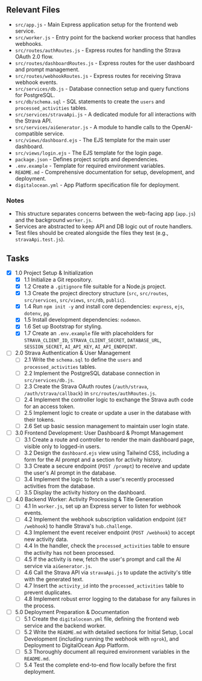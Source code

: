 ## Relevant Files

- `src/app.js` - Main Express application setup for the frontend web service.
- `src/worker.js` - Entry point for the backend worker process that handles webhooks.
- `src/routes/authRoutes.js` - Express routes for handling the Strava OAuth 2.0 flow.
- `src/routes/dashboardRoutes.js` - Express routes for the user dashboard and prompt management.
- `src/routes/webhookRoutes.js` - Express routes for receiving Strava webhook events.
- `src/services/db.js` - Database connection setup and query functions for PostgreSQL.
- `src/db/schema.sql` - SQL statements to create the `users` and `processed_activities` tables.
- `src/services/stravaApi.js` - A dedicated module for all interactions with the Strava API.
- `src/services/aiGenerator.js` - A module to handle calls to the OpenAI-compatible service.
- `src/views/dashboard.ejs` - The EJS template for the main user dashboard.
- `src/views/login.ejs` - The EJS template for the login page.
- `package.json` - Defines project scripts and dependencies.
- `.env.example` - Template for required environment variables.
- `README.md` - Comprehensive documentation for setup, development, and deployment.
- `digitalocean.yml` - App Platform specification file for deployment.

### Notes

- This structure separates concerns between the web-facing app (`app.js`) and the background `worker.js`.
- Services are abstracted to keep API and DB logic out of route handlers.
- Test files should be created alongside the files they test (e.g., `stravaApi.test.js`).

## Tasks

- [x] 1.0 Project Setup & Initialization
  - [x] 1.1 Initialize a Git repository.
  - [x] 1.2 Create a `.gitignore` file suitable for a Node.js project.
  - [x] 1.3 Create the project directory structure (`src`, `src/routes`, `src/services`, `src/views`, `src/db`, `public`).
  - [x] 1.4 Run `npm init -y` and install core dependencies: `express`, `ejs`, `dotenv`, `pg`.
  - [x] 1.5 Install development dependencies: `nodemon`.
  - [x] 1.6 Set up Bootstrap for styling.
  - [x] 1.7 Create an `.env.example` file with placeholders for `STRAVA_CLIENT_ID`, `STRAVA_CLIENT_SECRET`, `DATABASE_URL`, `SESSION_SECRET`, `AI_API_KEY`, `AI_API_ENDPOINT`.

- [ ] 2.0 Strava Authentication & User Management
  - [ ] 2.1 Write the `schema.sql` to define the `users` and `processed_activities` tables.
  - [ ] 2.2 Implement the PostgreSQL database connection in `src/services/db.js`.
  - [ ] 2.3 Create the Strava OAuth routes (`/auth/strava`, `/auth/strava/callback`) in `src/routes/authRoutes.js`.
  - [ ] 2.4 Implement the controller logic to exchange the Strava auth code for an access token.
  - [ ] 2.5 Implement logic to create or update a user in the database with their tokens.
  - [ ] 2.6 Set up basic session management to maintain user login state.

- [ ] 3.0 Frontend Development: User Dashboard & Prompt Management
  - [ ] 3.1 Create a route and controller to render the main dashboard page, visible only to logged-in users.
  - [ ] 3.2 Design the `dashboard.ejs` view using Tailwind CSS, including a form for the AI prompt and a section for activity history.
  - [ ] 3.3 Create a secure endpoint (`POST /prompt`) to receive and update the user's AI prompt in the database.
  - [ ] 3.4 Implement the logic to fetch a user's recently processed activities from the database.
  - [ ] 3.5 Display the activity history on the dashboard.

- [ ] 4.0 Backend Worker: Activity Processing & Title Generation
  - [ ] 4.1 In `worker.js`, set up an Express server to listen for webhook events.
  - [ ] 4.2 Implement the webhook subscription validation endpoint (`GET /webhook`) to handle Strava's `hub.challenge`.
  - [ ] 4.3 Implement the event receiver endpoint (`POST /webhook`) to accept new activity data.
  - [ ] 4.4 In the handler, check the `processed_activities` table to ensure the activity has not been processed.
  - [ ] 4.5 If the activity is new, fetch the user's prompt and call the AI service via `aiGenerator.js`.
  - [ ] 4.6 Call the Strava API via `stravaApi.js` to update the activity's title with the generated text.
  - [ ] 4.7 Insert the `activity_id` into the `processed_activities` table to prevent duplicates.
  - [ ] 4.8 Implement robust error logging to the database for any failures in the process.

- [ ] 5.0 Deployment Preparation & Documentation
  - [ ] 5.1 Create the `digitalocean.yml` file, defining the frontend web service and the backend worker.
  - [ ] 5.2 Write the `README.md` with detailed sections for Initial Setup, Local Development (including running the webhook with `ngrok`), and Deployment to DigitalOcean App Platform.
  - [ ] 5.3 Thoroughly document all required environment variables in the `README.md`.
  - [ ] 5.4 Test the complete end-to-end flow locally before the first deployment. 